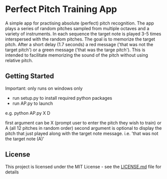 # Perfect Pitch Training App
A simple app for practising absolute (perfect) pitch recognition. The app plays a series of random pitches sampled from multiple octaves
and a variety of instruments. In each sequence the target note is played 3-5 times interspersed with the random pitches.
The goal is to memorize the target pitch. After a short delay (1.7 seconds) a red message ('that was not the target pitch') or a green
message ('that was the targe pitch'). This is intended to facilitate memorizing the sound of the pitch without using relative pitch.

## Getting Started
Important: only runs on windows only
- run setup.py to install required python packages
- run AP.py to launch

e.g. python AP.py X D

first argument can be X (prompt user to enter the pitch they wish to train) or A (all 12 pitches in random order)
second argument is optional to display the pitch that just played along with the target note message. i.e. 'that was not the target note (A)'

## License

This project is licensed under the MIT License - see the [LICENSE.md](LICENSE.md) file for details

